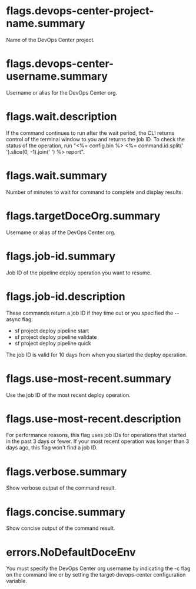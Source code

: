 # flags.devops-center-project-name.summary

Name of the DevOps Center project.

# flags.devops-center-username.summary

Username or alias for the DevOps Center org.

# flags.wait.description

If the command continues to run after the wait period, the CLI returns control of the terminal window to you and returns the job ID. To check the status of the operation, run "<%= config.bin %> <%= command.id.split(' ').slice(0, -1).join(' ') %> report".

# flags.wait.summary

Number of minutes to wait for command to complete and display results.

# flags.targetDoceOrg.summary

Username or alias of the DevOps Center org.

# flags.job-id.summary

Job ID of the pipeline deploy operation you want to resume.

# flags.job-id.description

These commands return a job ID if they time out or you specified the --async flag:

- sf project deploy pipeline start
- sf project deploy pipeline validate
- sf project deploy pipeline quick

The job ID is valid for 10 days from when you started the deploy operation.

# flags.use-most-recent.summary

Use the job ID of the most recent deploy operation.

# flags.use-most-recent.description

For performance reasons, this flag uses job IDs for operations that started in the past 3 days or fewer. If your most recent operation was longer than 3 days ago, this flag won't find a job ID.

# flags.verbose.summary

Show verbose output of the command result.

# flags.concise.summary

Show concise output of the command result.

# errors.NoDefaultDoceEnv

You must specify the DevOps Center org username by indicating the -c flag on the command line or by setting the target-devops-center configuration variable.
